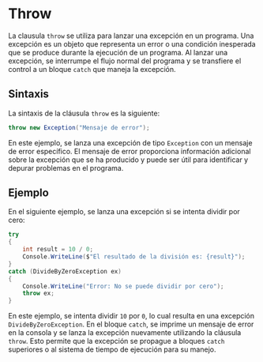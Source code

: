 # Throw

La clausula `throw` se utiliza para lanzar una excepción en un programa. Una excepción es un objeto que representa un error o una condición inesperada que se produce durante la ejecución de un programa. Al lanzar una excepción, se interrumpe el flujo normal del programa y se transfiere el control a un bloque `catch` que maneja la excepción.

## Sintaxis

La sintaxis de la cláusula `throw` es la siguiente:

```csharp
throw new Exception("Mensaje de error");
```

En este ejemplo, se lanza una excepción de tipo `Exception` con un mensaje de error específico. El mensaje de error proporciona información adicional sobre la excepción que se ha producido y puede ser útil para identificar y depurar problemas en el programa.

## Ejemplo

En el siguiente ejemplo, se lanza una excepción si se intenta dividir por cero:

```csharp
try 
{
    int result = 10 / 0;
    Console.WriteLine($"El resultado de la división es: {result}");
}
catch (DivideByZeroException ex)
{
    Console.WriteLine("Error: No se puede dividir por cero");
    throw ex;
}
```

En este ejemplo, se intenta dividir `10` por `0`, lo cual resulta en una excepción `DivideByZeroException`. En el bloque `catch`, se imprime un mensaje de error en la consola y se lanza la excepción nuevamente utilizando la cláusula `throw`. Esto permite que la excepción se propague a bloques `catch` superiores o al sistema de tiempo de ejecución para su manejo.